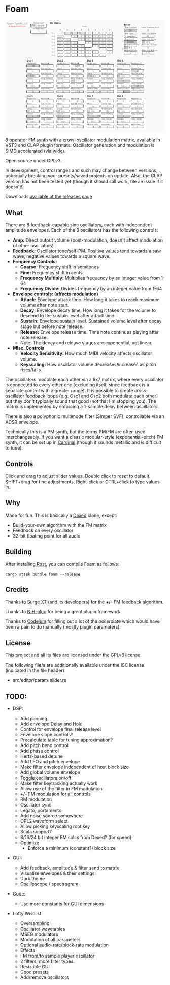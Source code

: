 # Foam
![Screenshot of UI](gui_v1.png)

8 operator FM synth with a cross-oscillator modulation matrix, available in VST3 and CLAP plugin formats. Oscillator generation and modulation is SIMD accelerated (via [wide](https://github.com/lokathor/wide)).

Open source under GPLv3.

In development, control ranges and such may change between versions, potentially breaking your presets/saved projects on update. Also, the CLAP version has not been tested yet (though it should still work, file an issue if it doesn't!)

Downloads [available at the releases page](https://github.com/Madadog/foam-synth/releases).

## What

There are 8 feedback-capable sine oscillators, each with independent amplitude envelopes. Each of the 8 oscillators has the following controls:
* **Amp:** Direct output volume (post-modulation, doesn't affect modulation of other oscillators)
* **Feedback:** Oscillator tone/self-PM. Positive values tend towards a saw wave, negative values towards a square wave.
* **Frequency Controls:**
    * **Coarse:** Frequency shift in semitones
    * **Fine:** Frequency shift in cents
    * **Frequency Multiply:** Multiplies frequency by an integer value from 1-64
    * **Frequency Divide:** Divides frequency by an integer value from 1-64
* **Envelope controls: (affects modulation)**
    * **Attack:** Envelope attack time. How long it takes to reach maximum volume after note start.
    * **Decay:** Envelope decay time. How long it takes for the volume to descend to the sustain level after attack time.
    * **Sustain:** Envelope sustain level. Sustained volume level after decay stage but before note release.
    * **Release:** Envelope release time. Time note continues playing after note release.
    * Note: The decay and release stages are exponential, not linear. 
* **Misc. Controls**
    * **Velocity Sensitivity:** How much MIDI velocity affects oscillator volume.
    * **Keyscaling:** How oscillator volume decreases/increases as pitch rises/falls.

The oscillators modulate each other via a 8x7 matrix, where every oscillator is connected to every other one (excluding itself, since feedback is a separate control with a greater range). It is possible to create cross-oscillator feedback loops (e.g. Osc1 and Osc2 both modulate each other) but they don't typically sound that good (not that I'm stopping you). The matrix is implemented by enforcing a 1-sample delay between oscillators.

There is also a polyphonic multimode filter (Simper SVF), controllable via an ADSR envelope.

Technically this is a PM synth, but the terms PM/FM are often used interchangeably. If you want a classic modular-style (exponential-pitch) FM synth, it can be set up in [Cardinal](https://github.com/DISTRHO/Cardinal) (though it sounds metallic and is difficult to tune).

## Controls

Click and drag to adjust slider values. Double click to reset to default. SHIFT+drag for fine adjustments. Right-click or CTRL+click to type values in.

## Why

Made for fun. This is basically a [Dexed](https://github.com/asb2m10/dexed) clone, except:

* Build-your-own algorithm with the FM matrix
* Feedback on every oscillator
* 32-bit floating point for all audio

## Building

After installing [Rust](https://rustup.rs/), you can compile Foam as follows:

```shell
cargo xtask bundle foam --release
```

## Credits
Thanks to [Surge XT](https://github.com/surge-synthesizer/surge) (and its developers) for the +/- FM feedback algorithm.

Thanks to [NIH-plug](https://github.com/robbert-vdh/nih-plug) for being a great plugin framework.

Thanks to [Codeium](https://codeium.com/) for filling out a lot of the boilerplate which would have been a pain to do manually (mostly plugin parameters).

## License

This project and all its files are licensed under the GPLv3 license.

The following file/s are additionally available under the ISC license (indicated in the file header)
* src/editor/param_slider.rs

## TODO:

* DSP:
    * Add panning
    * Add envelope Delay and Hold
    * Control for envelope final release level
    * Envelope slope controls?
    * Precalculate table for tuning approximation?
    * Add pitch bend control
    * Add phase control
    * Hertz-based detune
    * Add LFO and pitch envelope
    * Make filter envelope independent of host block size
    * Add global volume envelope
    * Toggle oscillators on/off
    * Make filter keytracking actually work
    * Allow use of the filter in FM modulation
    * +/- FM modulation for all controls
    * RM modulation
    * Oscillator sync
    * Legato, portamento
    * Add noise source somewhere
    * OPL2 waveform select
    * Allow picking keyscaling root key
    * Scala support?
    * 8/16/24 bit integer FM calcs from Dexed? (for speed)
    * Optimize
        * Enforce a minimum (constant?) block size

* GUI:
    * Add feedback, amplitude & filter send to matrix
    * Visualize envelopes & their settings
    * Dark theme
    * Oscilloscope / spectrogram

* Code:
    * Use more constants for GUI dimensions

* Lofty Wishlist
    * Oversampling
    * Oscillator wavetables
    * MSEG modulators
    * Modulation of all parameters
    * Optional audio-rate/block-rate modulation
    * Effects
    * FM from/to sample player oscillator
    * 2 filters, more filter types.
    * Resizable GUI
    * Good presets
    * Add/remove oscillators